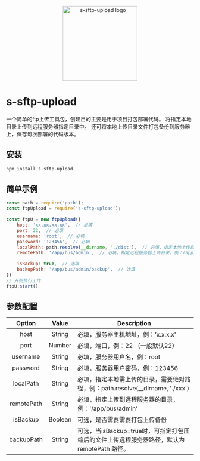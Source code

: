 <p align="center">
  <a target="_blank" href="https://www.npmjs.com/package/s-sftp-upload">
    <img alt="s-sftp-upload logo" src="https://img.xwyue.com/i/2024/09/30/66fa59c2cb6f9.png" width=200>
  </a>
  <p></p>
</p>


# s-sftp-upload

一个简单的ftp上传工具包，创建目的主要是用于项目打包部署代码。
将指定本地目录上传到远程服务器指定目录中。
还可将本地上传目录文件打包备份到服务器上，保存每次部署的代码版本。



## 安装

```javascript
npm install s-sftp-upload
```



## 简单示例

``` javascript
const path = require('path');
const ftpUpload = require('s-sftp-upload');

const ftpU = new ftpUpload({
    host: 'xx.xx.xx.xx',  // 必填
    port: 22,  // 必填
    username: 'root',  // 必填
    password: '123456',  // 必填
    localPath: path.resolve(__dirname, './dist'),  // 必填，指定本地上传目录，例：./dist
    remotePath: '/app/bus/admin',  // 必填，指定远程服务器上传目录，例：/app/bus/admin
    
    isBackup: true,  // 选填
    backupPath: '/app/bus/admin/backup',  // 选填
})
// 开始执行上传
ftpU.start()
```



## 参数配置

|   Option   |  Value  | Description                                                  |
| :--------: | :-----: | ------------------------------------------------------------ |
|    host    | String  | 必填，服务器主机地址，例：’x.x.x.x'                          |
|    port    | Number  | 必填，端口，例：22 （一般默认22）                            |
|  username  | String  | 必填，服务器用户名，例：root                                 |
|  password  | String  | 必填，服务器用户密码，例：123456                             |
| localPath  | String  | 必填，指定本地需上传的目录，需要绝对路径，例：path.resolve(__dirname, './xxx') |
| remotePath | String  | 必填，指定上传到远程服务器的目录，例：'/app/bus/admin'       |
|  isBackup  | Boolean | 可选，是否需要需要打包上传备份                               |
| backupPath | String  | 可选，当isBackup=true时，可指定打包压缩后的文件上传远程服务器路径，默认为 remotePath 路径。 |

